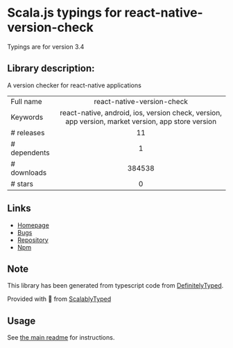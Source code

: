 
# Scala.js typings for react-native-version-check

Typings are for version 3.4

## Library description:
A version checker for react-native applications

|                    |                 |
| ------------------ | :-------------: |
| Full name          | react-native-version-check |
| Keywords           | react-native, android, ios, version check, version, app version, market version, app store version |
| # releases         | 11 |
| # dependents       | 1 |
| # downloads        | 384538 |
| # stars            | 0 |

## Links
- [Homepage](https://github.com/kimxogus/react-native-version-check)
- [Bugs](https://github.com/kimxogus/react-native-version-check/issues)
- [Repository](https://github.com/kimxogus/react-native-version-check)
- [Npm](https://www.npmjs.com/package/react-native-version-check)
    


## Note
This library has been generated from typescript code from [DefinitelyTyped](https://definitelytyped.org).

Provided with :purple_heart: from [ScalablyTyped](https://github.com/oyvindberg/ScalablyTyped)

## Usage
See [the main readme](../../readme.md) for instructions.


